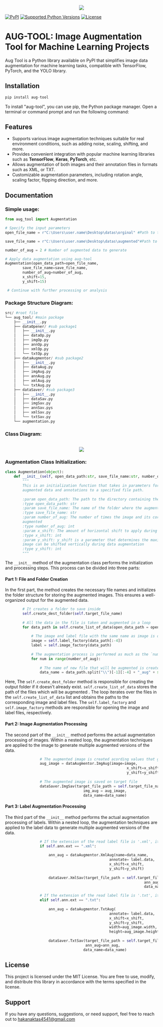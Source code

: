 

<p align="center">
    <br>
    <img src ="icons\logo.png"/>
    <br>
<p>
 

[![PyPI](https://img.shields.io/badge/aug--tool-v0.0.1-blue)](https://pypi.org/project/aug-tool/)
[![Supported Python Versions](https://img.shields.io/badge/python%20-3-blue)](https://pypi.python.org/pypi/Augmentor)
[![License](https://img.shields.io/badge/license-MIT-brightgreen.svg?style=flat)](LICENSE)

# AUG-TOOL: Image Augmentation Tool for Machine Learning Projects 

Aug Tool is a Python library available on PyPI that simplifies image data augmentation for machine learning tasks, compatible with TensorFlow, PyTorch, and the YOLO library.

## Installation


```python
pip install aug-tool
```

To install "aug-tool", you can use pip, the Python package manager. Open a terminal or command prompt and run the following command:


## Features

* Supports various image  augmentation techniques suitable for real environment conditions, such as adding noise, scaling, shifting, and more.
* Provides convenient integration with popular machine learning libraries such as **TensorFlow**, **Keras**, **PyTorch**, etc.
* Allows augmentation of both images and their annotation files in formats such as XML, or TXT. 
* Customizable augmentation parameters, including rotation angle, scaling factor, flipping direction, and more.



## Documentation
### Simple usage:
```python
from aug_tool import Augmentation

# Specify the input parameters
open_file_name = r"C:\Users\user.name\Desktop\datas\orginal" #Path to the data folder

save_file_name = r"C:\Users\user.name\Desktop\datas\augmented"#Path to the data folder

number_of_aug = 2 # Number of augmented data to generate

# Apply data augmentation using aug-tool
Augmentation(open_data_path=open_file_name,
        save_file_name=save_file_name,
        number_of_aug=number_of_aug,
        x_shift=15,
        y_shift=15)

 # Continue with further processing or analysis
```

### Package Structure Diagram:

```python
src/ #root file
└── aug_tool/ #main package
    ├── __init__.py
    ├── dataOpener/ #sub package1
    │   ├── __init__.py
    │   ├── dataOp.py
    │   ├── imgOp.py
    │   ├── annOp.py
    │   ├── xmlOp.py
    │   └── txtOp.py
    ├── dataAugmentor/ #sub package2
    │   ├── __init__.py
    │   ├── dataAug.py
    │   ├── imgAug.py
    │   ├── annAug.py
    │   ├── xmlAug.py
    │   └── txtAug.py
    ├── dataSaver/ #sub package3
    │   ├── __init__.py
    │   ├── dataSav.py
    │   ├── imgSav.py
    │   ├── annSav.pys
    │   ├── xmlSav.py
    │   └── txtSav.py
    └── augmentation.py
```
### Class Diagram:

<p align="center">
    <br>
    <img src ="doc\Aug_class_diagram.drawio.png"/>
    <br>
<p>

### Augmentation Class Initialization:

```python
class Augmentation(object):
    def __init__(self, open_data_path:str, save_file_name:str, number_of_aug:int, x_shift:int, y_shift:int) -> None:
        """
        This is an initialization function that takes in parameters for data augmentation and saves the
        augmented data and annotations to a specified file path.
        
        :param open_data_path: The path to the directory containing the original data to be augmented
        :type open_data_path: str
        :param save_file_name: The name of the folder where the augmented data will be saved
        :type save_file_name: str
        :param number_of_aug: The number of times the image and its corresponding annotation will be
        augmented
        :type number_of_aug: int
        :param x_shift: The amount of horizontal shift to apply during image augmentation
        :type x_shift: int
        :param y_shift: y_shift is a parameter that determines the maximum number of pixels by which an
        image can be shifted vertically during data augmentation
        :type y_shift: int
        """  
```
The `__init__` method of the augmentation class performs the initialization and processing steps. This process can be divided into three parts:


#### Part 1: File and Folder Creation

In the first part, the method creates the necessary file names and initializes the folder structure for storing the augmented images. This ensures a well-organized output for the augmented data.

```python
        # It creates a folder to save inside 
        self.create_dest_folder(self.target_file_name)
        
        # All the data in the file is taken and augmented in a loop
        for data_path in self.create_list_of_data(open_data_path = open_data_path):
            
            # The image and label file with the same name as image is opened once
            image = self.label_factory(data_path[:-4])
            label = self.image_factory(data_path)
            
            # The augmentation process is performed as much as the `number_of_aug` value  from the user
            for num in range(number_of_aug):
                
                # The name of new file that will be augmented is created
                data_name = data_path.split("\\")[-1][:-4] + "_aug" + str(num + 1))

```

Here, The `self.create_dest_folder` method is responsible for creating the output folder if it doesn't already exist. `self.create_list_of_data` stores the path of the files which will be augmented . The loop iterates over the files in the `self.create_list_of_data` list and obtains the paths to the corresponding image and label files. The `self.label_factory` and `self.image_factory` methods are responsible for opening the image and label files, respectively.

#### Part 2: Image Augmentation Processing
The second part of the `__init__` method performs the actual augmentation processing of images. Within a nested loop, the augmentation techniques are applied to the image to generate multiple augmented versions of the data.

```python
                # The augmented image is created acording values that given users
                aug_image = dataAugmentor.ImgAug(image=image,
                                                        x_shift=x_shift,
                                                        y_shift=y_shift).image_aug
                                
                # The augmented image is saved on target file   
                dataSaver.ImgSav(target_file_path = self.target_file_name,
                                    img_aug = aug_image,
                                    data_name=data_name)
```

#### Part 3: Label Augmentation Processing
The third part of the `__init__` method performs the actual augmentation processing of labels. Within a nested loop, the augmentation techniques are applied to the label data to generate multiple augmented versions of the data.

```python             
                # If the extension of the read label file is '.xml', it is processed here
                if self.ann.ext == ".xml":
                    
                    ann_aug = dataAugmentor.XmlAug(name=data_name,
                                                annotate= label.data,
                                                x_shift=x_shift,
                                                y_shift=y_shift)
                    
                    dataSaver.XmlSav(target_file_path = self.target_file_name,
                                                                ann_aug=ann_aug.annotate,
                                                                data_name=data_name)

                # If the extension of the read label file is '.txt', it is processed here    
                elif self.ann.ext == ".txt":
                    
                    ann_aug = dataAugmentor.TxtAug(
                                                annotate= label.data,
                                                x_shift=x_shift,
                                                y_shift=y_shift,
                                                width=aug_image.width,
                                                height=aug_image.height).aug_anotate
                    
                    dataSaver.TxtSav(target_file_path = self.target_file_name,
                                     ann_aug=ann_aug,
                                    data_name=data_name)
```

## License
This project is licensed under the MIT License. You are free to use, modify, and distribute this library in accordance with the terms specified in the license.

## Support
If you have any questions, suggestions, or need support, feel free to reach out to hakanaktas4541@gmail.com
